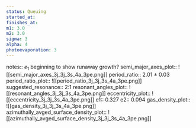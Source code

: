 ```yaml
---
status: Queuing
started_at:
finishes_at:
m1: 3.0
m2: 3.0
sigma: 3
alpha: 4
photoevaporation: 3
---
```


notes:: $e_1$ beginning to show runaway growth?
semi_major_axes_plot:: ![[semi_major_axes_3j_3j_3s_4a_3pe.png]]
period_ratio:: 2.01 ± 0.03
period_ratio_plot:: ![[period_ratio_3j_3j_3s_4a_3pe.png]]
suggested_resonance:: 2:1
resonant_angles_plot:: ![[resonant_angles_3j_3j_3s_4a_3pe.png]]
eccentricity_plot:: ![[eccentricity_3j_3j_3s_4a_3pe.png]]
e1:: 0.327
e2:: 0.094
gas_density_plot:: ![[gas_density_3j_3j_3s_4a_3pe.png]]
azimuthally_avged_surface_density_plot:: ![[azimuthally_avged_surface_density_3j_3j_3s_4a_3pe.png]]
